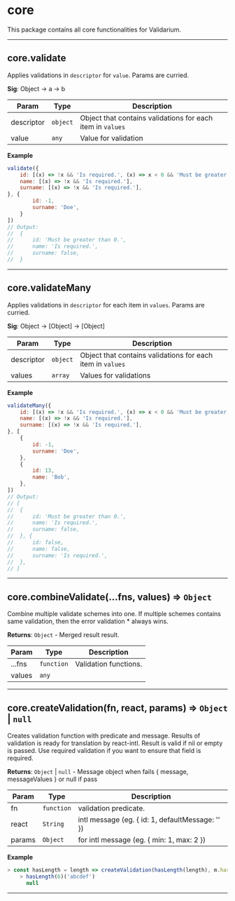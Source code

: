  <a name="module_core"></a>

# core
This package contains all core functionalities for Validarium.


* * *

<a name="module_core.validate"></a>

## core.validate
Applies validations in `descriptor` for `value`.
Params are curried.

**Sig**: Object -> a -> b  

| Param | Type | Description |
| --- | --- | --- |
| descriptor | <code>object</code> | Object that contains validations for each item in `values` |
| value | <code>any</code> | Value for validation |

**Example**  
```js
validate({
	id: [(x) => !x && 'Is required.', (x) => x < 0 && 'Must be greater than 0.'],
	name: [(x) => !x && 'Is required.'],
	surname: [(x) => !x && 'Is required.'],
}, {
		id: -1,
		surname: 'Doe',
	}
])
// Output:
// 	{
// 		id: 'Must be greater than 0.',
// 		name: 'Is required.',
// 		surname: false,
// 	}
```

* * *

<a name="module_core.validateMany"></a>

## core.validateMany
Applies validations in `descriptor` for each item in `values`.
Params are curried.

**Sig**: Object -> [Object] -> [Object]  

| Param | Type | Description |
| --- | --- | --- |
| descriptor | <code>object</code> | Object that contains validations for each item in `values` |
| values | <code>array</code> | Values for validations |

**Example**  
```js
validateMany({
	id: [(x) => !x && 'Is required.', (x) => x < 0 && 'Must be greater than 0.'],
	name: [(x) => !x && 'Is required.'],
	surname: [(x) => !x && 'Is required.'],
}, [
	{
		id: -1,
		surname: 'Doe',
	},
	{
		id: 13,
		name: 'Bob',
	},
])
// Output:
// [
// 	{
// 		id: 'Must be greater than 0.',
// 		name: 'Is required.',
// 		surname: false,
// 	}, {
// 		id: false,
// 		name: false,
// 		surname: 'Is required.',
// 	},
// ]
```

* * *

<a name="module_core.combineValidate"></a>

## core.combineValidate(...fns, values) ⇒ <code>Object</code>
Combine multiple validate schemes into one. If multiple schemes contains same validation, then the error validation * always wins.

**Returns**: <code>Object</code> - Merged result result.  

| Param | Type | Description |
| --- | --- | --- |
| ...fns | <code>function</code> | Validation functions. |
| values | <code>any</code> |  |


* * *

<a name="module_core.createValidation"></a>

## core.createValidation(fn, react, params) ⇒ <code>Object</code> \| <code>null</code>
Creates validation function with predicate and message.
Results of validation is ready for translation by react-intl.
Result is valid if nil or empty is passed. Use required validation if you want to ensure that field is required.

**Returns**: <code>Object</code> \| <code>null</code> - Message object when fails { message, messageValues } or null if pass  

| Param | Type | Description |
| --- | --- | --- |
| fn | <code>function</code> | validation predicate. |
| react | <code>String</code> | intl message (eg. { id: 1, defaultMessage: '' }) |
| params | <code>Object</code> | for intl message (eg. { min: 1, max: 2 }) |

**Example**  
```js
> const hasLength = length => createValidation(hasLength(length), m.hasLength, { length })
	> hasLength(6)('abcdef')
	  null
```

* * *


